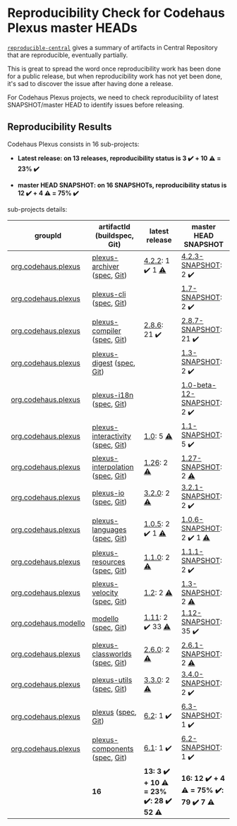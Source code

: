 Reproducibility Check for Codehaus Plexus master HEADs
===================================================

[```reproducible-central```](https://github.com/jvm-repo-rebuild/reproducible-central) gives a summary of artifacts in Central Repository that are reproducible, eventually partially.

This is great to spread the word once reproducibility work has been done for a public release, but
when reproducibility work has not yet been done, it's sad to discover the issue after having done
a release.

For Codehaus Plexus projects, we need to check reproducibility of latest SNAPSHOT/master HEAD to identify issues before releasing.

## Reproducibility Results

<!-- BEGIN GENERATED CONTENT -->
Codehaus Plexus consists in 16 sub-projects:

- **Latest release: on 13 releases, reproducibility status is 3 :heavy_check_mark: + 10 :warning:
   = 23% :heavy_check_mark:**

- **master HEAD SNAPSHOT: on 16 SNAPSHOTs, reproducibility status is 12 :heavy_check_mark: + 4 :warning:
   = 75% :heavy_check_mark:**

sub-projects details:
   
| groupId | artifactId (buildspec, Git)  | latest release | master HEAD SNAPSHOT |
| ------- | ------------------------------ | ----------------- | ----------------- |
| [org.codehaus.plexus](https://repo.maven.apache.org/maven2/org/codehaus/plexus) | [plexus-archiver](https://repo.maven.apache.org/maven2/org/codehaus/plexus/plexus-archiver) ([spec](https://github.com/jvm-repo-rebuild/reproducible-maven-HEAD/tree/master/plexus/components/plexus-archiver.buildspec), [Git](https://github.com/codehaus-plexus/plexus-archiver.git)) | [4.2.2](https://github.com/jvm-repo-rebuild/reproducible-maven-HEAD/tree/master/plexus/components/plexus-archiver-4.2.2.buildinfo): 1 :heavy_check_mark:  1 [:warning:](https://github.com/jvm-repo-rebuild/reproducible-maven-HEAD/tree/master/plexus/components/plexus-archiver-4.2.2.buildinfo.compare) | [4.2.3-SNAPSHOT](https://github.com/jvm-repo-rebuild/reproducible-maven-HEAD/tree/master/plexus/components/plexus-archiver-4.2.3-SNAPSHOT.buildinfo): 2 :heavy_check_mark: |
| [org.codehaus.plexus](https://repo.maven.apache.org/maven2/org/codehaus/plexus) | [plexus-cli](https://repo.maven.apache.org/maven2/org/codehaus/plexus/plexus-cli) ([spec](https://github.com/jvm-repo-rebuild/reproducible-maven-HEAD/tree/master/plexus/components/plexus-cli.buildspec), [Git](https://github.com/codehaus-plexus/plexus-cli.git)) | | [1.7-SNAPSHOT](https://github.com/jvm-repo-rebuild/reproducible-maven-HEAD/tree/master/plexus/components/plexus-cli-1.7-SNAPSHOT.buildinfo): 2 :heavy_check_mark: |
| [org.codehaus.plexus](https://repo.maven.apache.org/maven2/org/codehaus/plexus) | [plexus-compiler](https://repo.maven.apache.org/maven2/org/codehaus/plexus/plexus-compiler) ([spec](https://github.com/jvm-repo-rebuild/reproducible-maven-HEAD/tree/master/plexus/components/plexus-compiler.buildspec), [Git](https://github.com/codehaus-plexus/plexus-compiler.git)) | [2.8.6](https://github.com/jvm-repo-rebuild/reproducible-maven-HEAD/tree/master/plexus/components/plexus-compiler-j2objc-2.8.6.buildinfo): 21 :heavy_check_mark: | [2.8.7-SNAPSHOT](https://github.com/jvm-repo-rebuild/reproducible-maven-HEAD/tree/master/plexus/components/plexus-compiler-j2objc-2.8.7-SNAPSHOT.buildinfo): 21 :heavy_check_mark: |
| [org.codehaus.plexus](https://repo.maven.apache.org/maven2/org/codehaus/plexus) | [plexus-digest](https://repo.maven.apache.org/maven2/org/codehaus/plexus/plexus-digest) ([spec](https://github.com/jvm-repo-rebuild/reproducible-maven-HEAD/tree/master/plexus/components/plexus-digest.buildspec), [Git](https://github.com/codehaus-plexus/plexus-digest.git)) | | [1.3-SNAPSHOT](https://github.com/jvm-repo-rebuild/reproducible-maven-HEAD/tree/master/plexus/components/plexus-digest-1.3-SNAPSHOT.buildinfo): 2 :heavy_check_mark: |
| [org.codehaus.plexus](https://repo.maven.apache.org/maven2/org/codehaus/plexus) | [plexus-i18n](https://repo.maven.apache.org/maven2/org/codehaus/plexus/plexus-i18n) ([spec](https://github.com/jvm-repo-rebuild/reproducible-maven-HEAD/tree/master/plexus/components/plexus-i18n.buildspec), [Git](https://github.com/codehaus-plexus/plexus-i18n.git)) | | [1.0-beta-12-SNAPSHOT](https://github.com/jvm-repo-rebuild/reproducible-maven-HEAD/tree/master/plexus/components/plexus-i18n-1.0-beta-12-SNAPSHOT.buildinfo): 2 :heavy_check_mark: |
| [org.codehaus.plexus](https://repo.maven.apache.org/maven2/org/codehaus/plexus) | [plexus-interactivity](https://repo.maven.apache.org/maven2/org/codehaus/plexus/plexus-interactivity) ([spec](https://github.com/jvm-repo-rebuild/reproducible-maven-HEAD/tree/master/plexus/components/plexus-interactivity.buildspec), [Git](https://github.com/codehaus-plexus/plexus-interactivity.git)) | [1.0](https://github.com/jvm-repo-rebuild/reproducible-maven-HEAD/tree/master/plexus/components/plexus-interactivity-jline-1.0.buildinfo):  5 [:warning:](https://github.com/jvm-repo-rebuild/reproducible-maven-HEAD/tree/master/plexus/components/plexus-interactivity-jline-1.0.buildinfo.compare) | [1.1-SNAPSHOT](https://github.com/jvm-repo-rebuild/reproducible-maven-HEAD/tree/master/plexus/components/plexus-interactivity-jline-1.1-SNAPSHOT.buildinfo): 5 :heavy_check_mark: |
| [org.codehaus.plexus](https://repo.maven.apache.org/maven2/org/codehaus/plexus) | [plexus-interpolation](https://repo.maven.apache.org/maven2/org/codehaus/plexus/plexus-interpolation) ([spec](https://github.com/jvm-repo-rebuild/reproducible-maven-HEAD/tree/master/plexus/components/plexus-interpolation.buildspec), [Git](https://github.com/codehaus-plexus/plexus-interpolation.git)) | [1.26](https://github.com/jvm-repo-rebuild/reproducible-maven-HEAD/tree/master/plexus/components/plexus-interpolation-1.26.buildinfo):  2 [:warning:](https://github.com/jvm-repo-rebuild/reproducible-maven-HEAD/tree/master/plexus/components/plexus-interpolation-1.26.buildinfo.compare) | [1.27-SNAPSHOT](https://github.com/jvm-repo-rebuild/reproducible-maven-HEAD/tree/master/plexus/components/plexus-interpolation-1.27-SNAPSHOT.buildinfo):  2 [:warning:](https://github.com/jvm-repo-rebuild/reproducible-maven-HEAD/tree/master/plexus/components/plexus-interpolation-1.27-SNAPSHOT.buildinfo.compare) |
| [org.codehaus.plexus](https://repo.maven.apache.org/maven2/org/codehaus/plexus) | [plexus-io](https://repo.maven.apache.org/maven2/org/codehaus/plexus/plexus-io) ([spec](https://github.com/jvm-repo-rebuild/reproducible-maven-HEAD/tree/master/plexus/components/plexus-io.buildspec), [Git](https://github.com/codehaus-plexus/plexus-io.git)) | [3.2.0](https://github.com/jvm-repo-rebuild/reproducible-maven-HEAD/tree/master/plexus/components/plexus-io-3.2.0.buildinfo):  2 [:warning:](https://github.com/jvm-repo-rebuild/reproducible-maven-HEAD/tree/master/plexus/components/plexus-io-3.2.0.buildinfo.compare) | [3.2.1-SNAPSHOT](https://github.com/jvm-repo-rebuild/reproducible-maven-HEAD/tree/master/plexus/components/plexus-io-3.2.1-SNAPSHOT.buildinfo): 2 :heavy_check_mark: |
| [org.codehaus.plexus](https://repo.maven.apache.org/maven2/org/codehaus/plexus) | [plexus-languages](https://repo.maven.apache.org/maven2/org/codehaus/plexus/plexus-languages) ([spec](https://github.com/jvm-repo-rebuild/reproducible-maven-HEAD/tree/master/plexus/components/plexus-languages.buildspec), [Git](https://github.com/codehaus-plexus/plexus-languages.git)) | [1.0.5](https://github.com/jvm-repo-rebuild/reproducible-maven-HEAD/tree/master/plexus/components/plexus-java-1.0.5.buildinfo): 2 :heavy_check_mark:  1 [:warning:](https://github.com/jvm-repo-rebuild/reproducible-maven-HEAD/tree/master/plexus/components/plexus-java-1.0.5.buildinfo.compare) | [1.0.6-SNAPSHOT](https://github.com/jvm-repo-rebuild/reproducible-maven-HEAD/tree/master/plexus/components/plexus-java-1.0.6-SNAPSHOT.buildinfo): 2 :heavy_check_mark:  1 [:warning:](https://github.com/jvm-repo-rebuild/reproducible-maven-HEAD/tree/master/plexus/components/plexus-java-1.0.6-SNAPSHOT.buildinfo.compare) |
| [org.codehaus.plexus](https://repo.maven.apache.org/maven2/org/codehaus/plexus) | [plexus-resources](https://repo.maven.apache.org/maven2/org/codehaus/plexus/plexus-resources) ([spec](https://github.com/jvm-repo-rebuild/reproducible-maven-HEAD/tree/master/plexus/components/plexus-resources.buildspec), [Git](https://github.com/codehaus-plexus/plexus-resources.git)) | [1.1.0](https://github.com/jvm-repo-rebuild/reproducible-maven-HEAD/tree/master/plexus/components/plexus-resources-1.1.0.buildinfo):  2 [:warning:](https://github.com/jvm-repo-rebuild/reproducible-maven-HEAD/tree/master/plexus/components/plexus-resources-1.1.0.buildinfo.compare) | [1.1.1-SNAPSHOT](https://github.com/jvm-repo-rebuild/reproducible-maven-HEAD/tree/master/plexus/components/plexus-resources-1.1.1-SNAPSHOT.buildinfo): 2 :heavy_check_mark: |
| [org.codehaus.plexus](https://repo.maven.apache.org/maven2/org/codehaus/plexus) | [plexus-velocity](https://repo.maven.apache.org/maven2/org/codehaus/plexus/plexus-velocity) ([spec](https://github.com/jvm-repo-rebuild/reproducible-maven-HEAD/tree/master/plexus/components/plexus-velocity.buildspec), [Git](https://github.com/codehaus-plexus/plexus-velocity.git)) | [1.2](https://github.com/jvm-repo-rebuild/reproducible-maven-HEAD/tree/master/plexus/components/plexus-velocity-1.2.buildinfo):  2 [:warning:](https://github.com/jvm-repo-rebuild/reproducible-maven-HEAD/tree/master/plexus/components/plexus-velocity-1.2.buildinfo.compare) | [1.3-SNAPSHOT](https://github.com/jvm-repo-rebuild/reproducible-maven-HEAD/tree/master/plexus/components/plexus-velocity-1.3-SNAPSHOT.buildinfo):  2 [:warning:](https://github.com/jvm-repo-rebuild/reproducible-maven-HEAD/tree/master/plexus/components/plexus-velocity-1.3-SNAPSHOT.buildinfo.compare) |
| [org.codehaus.modello](https://repo.maven.apache.org/maven2/org/codehaus/modello) | [modello](https://repo.maven.apache.org/maven2/org/codehaus/modello/modello) ([spec](https://github.com/jvm-repo-rebuild/reproducible-maven-HEAD/tree/master/plexus/modello.buildspec), [Git](https://github.com/codehaus-plexus/modello.git)) | [1.11](https://github.com/jvm-repo-rebuild/reproducible-maven-HEAD/tree/master/plexus/modello-maven-plugin-1.11.buildinfo): 2 :heavy_check_mark:  33 [:warning:](https://github.com/jvm-repo-rebuild/reproducible-maven-HEAD/tree/master/plexus/modello-maven-plugin-1.11.buildinfo.compare) | [1.12-SNAPSHOT](https://github.com/jvm-repo-rebuild/reproducible-maven-HEAD/tree/master/plexus/modello-maven-plugin-1.12-SNAPSHOT.buildinfo): 35 :heavy_check_mark: |
| [org.codehaus.plexus](https://repo.maven.apache.org/maven2/org/codehaus/plexus) | [plexus-classworlds](https://repo.maven.apache.org/maven2/org/codehaus/plexus/plexus-classworlds) ([spec](https://github.com/jvm-repo-rebuild/reproducible-maven-HEAD/tree/master/plexus/plexus-classworlds.buildspec), [Git](https://github.com/codehaus-plexus/plexus-classworlds.git)) | [2.6.0](https://github.com/jvm-repo-rebuild/reproducible-maven-HEAD/tree/master/plexus/plexus-classworlds-2.6.0.buildinfo):  2 [:warning:](https://github.com/jvm-repo-rebuild/reproducible-maven-HEAD/tree/master/plexus/plexus-classworlds-2.6.0.buildinfo.compare) | [2.6.1-SNAPSHOT](https://github.com/jvm-repo-rebuild/reproducible-maven-HEAD/tree/master/plexus/plexus-classworlds-2.6.1-SNAPSHOT.buildinfo):  2 [:warning:](https://github.com/jvm-repo-rebuild/reproducible-maven-HEAD/tree/master/plexus/plexus-classworlds-2.6.1-SNAPSHOT.buildinfo.compare) |
| [org.codehaus.plexus](https://repo.maven.apache.org/maven2/org/codehaus/plexus) | [plexus-utils](https://repo.maven.apache.org/maven2/org/codehaus/plexus/plexus-utils) ([spec](https://github.com/jvm-repo-rebuild/reproducible-maven-HEAD/tree/master/plexus/plexus-utils.buildspec), [Git](https://github.com/codehaus-plexus/plexus-utils.git)) | [3.3.0](https://github.com/jvm-repo-rebuild/reproducible-maven-HEAD/tree/master/plexus/plexus-utils-3.3.0.buildinfo):  2 [:warning:](https://github.com/jvm-repo-rebuild/reproducible-maven-HEAD/tree/master/plexus/plexus-utils-3.3.0.buildinfo.compare) | [3.4.0-SNAPSHOT](https://github.com/jvm-repo-rebuild/reproducible-maven-HEAD/tree/master/plexus/plexus-utils-3.4.0-SNAPSHOT.buildinfo): 2 :heavy_check_mark: |
| [org.codehaus.plexus](https://repo.maven.apache.org/maven2/org/codehaus/plexus) | [plexus](https://repo.maven.apache.org/maven2/org/codehaus/plexus/plexus) ([spec](https://github.com/jvm-repo-rebuild/reproducible-maven-HEAD/tree/master/plexus/pom/plexus.buildspec), [Git](https://github.com/codehaus-plexus/plexus-pom.git)) | [6.2](https://github.com/jvm-repo-rebuild/reproducible-maven-HEAD/tree/master/plexus/pom/plexus-6.2.buildinfo): 1 :heavy_check_mark: | [6.3-SNAPSHOT](https://github.com/jvm-repo-rebuild/reproducible-maven-HEAD/tree/master/plexus/pom/plexus-6.3-SNAPSHOT.buildinfo): 1 :heavy_check_mark: |
| [org.codehaus.plexus](https://repo.maven.apache.org/maven2/org/codehaus/plexus) | [plexus-components](https://repo.maven.apache.org/maven2/org/codehaus/plexus/plexus-components) ([spec](https://github.com/jvm-repo-rebuild/reproducible-maven-HEAD/tree/master/plexus/pom/plexus-components.buildspec), [Git](https://github.com/codehaus-plexus/plexus-components.git)) | [6.1](https://github.com/jvm-repo-rebuild/reproducible-maven-HEAD/tree/master/plexus/pom/plexus-components-6.1.buildinfo): 1 :heavy_check_mark: | [6.2-SNAPSHOT](https://github.com/jvm-repo-rebuild/reproducible-maven-HEAD/tree/master/plexus/pom/plexus-components-6.2-SNAPSHOT.buildinfo): 1 :heavy_check_mark: |
| | **16** | **13: 3 :heavy_check_mark: + 10 :warning: = 23% :heavy_check_mark:: 28 :heavy_check_mark: 52 :warning:** | **16: 12 :heavy_check_mark: + 4 :warning: = 75% :heavy_check_mark:: 79 :heavy_check_mark: 7 :warning:** |

